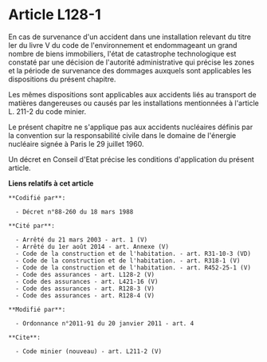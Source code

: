 # Article L128-1

En cas de survenance d'un accident dans une installation relevant du titre Ier du livre V du code de l'environnement et
endommageant un grand nombre de biens immobiliers, l'état de catastrophe technologique est constaté par une décision de
l'autorité administrative qui précise les zones et la période de survenance des dommages auxquels sont applicables les
dispositions du présent chapitre. 

Les mêmes dispositions sont applicables aux accidents liés au transport de matières dangereuses ou causés par les
installations mentionnées à l'article L. 211-2 du code minier. 

Le présent chapitre ne s'applique pas aux accidents nucléaires définis par la convention sur la responsabilité civile dans le
domaine de l'énergie nucléaire signée à Paris le 29 juillet 1960. 

Un décret en Conseil d'Etat précise les conditions d'application du présent article.

**Liens relatifs à cet article**

	**Codifié par**:

	  - Décret n°88-260 du 18 mars 1988

	**Cité par**:

	  - Arrêté du 21 mars 2003 - art. 1 (V)
	  - Arrêté du 1er août 2014 - art. Annexe (V)
	  - Code de la construction et de l'habitation. - art. R31-10-3 (VD)
	  - Code de la construction et de l'habitation. - art. R318-1 (V)
	  - Code de la construction et de l'habitation. - art. R452-25-1 (V)
	  - Code des assurances - art. L128-2 (V)
	  - Code des assurances - art. L421-16 (V)
	  - Code des assurances - art. R128-3 (V)
	  - Code des assurances - art. R128-4 (V)

	**Modifié par**:

	  - Ordonnance n°2011-91 du 20 janvier 2011 - art. 4

	**Cite**:

	  - Code minier (nouveau) - art. L211-2 (V)
